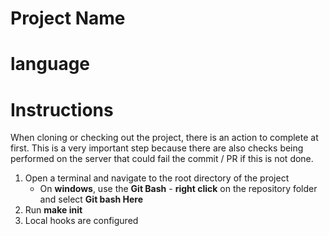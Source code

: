 # Project Name

<project name>

# language

<language>

# Instructions

When cloning or checking out the project, there is an action to complete at first. This is a very important step because there are also checks being performed on the server that could fail the commit / PR if this is not done.

1. Open a terminal and navigate to the root directory of the project
    * On **windows**, use the **Git Bash** - **right click** on the repository folder and select **Git bash Here**
2. Run **make init**
3. Local hooks are configured

